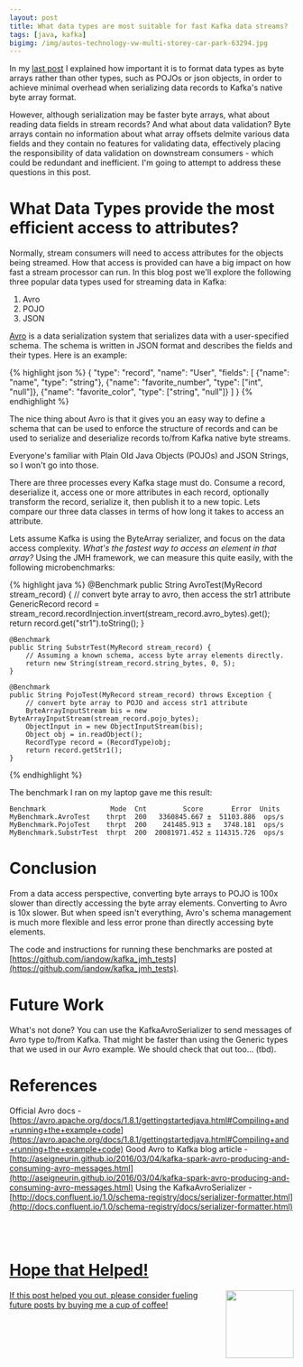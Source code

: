 ```yaml
---
layout: post
title: What data types are most suitable for fast Kafka data streams? [Part Two]
tags: [java, kafka]
bigimg: /img/autos-technology-vw-multi-storey-car-park-63294.jpg
---
```


In my [last post](http://www.bigendiandata.com/2016-11-15-Data-Types-Compared/) I explained how important it is to format data types as byte arrays rather than other types, such as POJOs or json objects, in order to achieve minimal overhead when serializing data records to Kafka's native byte array format.

However, although serialization may be faster byte arrays, what about reading data fields in stream records?  And what about data validation?  Byte arrays contain no information about what array offsets delmite various data fields and they contain no features for validating data, effectively placing the responsibility of data validation on downstream consumers - which could be redundant and inefficient. I'm going to attempt to address these questions in this post.


# What Data Types provide the most efficient access to attributes?

Normally, stream consumers will need to access attributes for the objects being streamed. How that access is provided can have a big impact on how fast a stream processor can run. In this blog post we'll explore the following three popular data types used for streaming data in Kafka:

1. Avro 
2. POJO
3. JSON

[Avro](https://avro.apache.org/docs/current/) is a data serialization system that serializes data with a user-specified schema. The schema is written in JSON format and describes the fields and their types. Here is an example:

{% highlight json %}
	{
	    "type": "record",
	 	"name": "User",
	 	"fields": [
		    {"name": "name", "type": "string"},
		    {"name": "favorite_number",  "type": ["int", "null"]},
		    {"name": "favorite_color", "type": ["string", "null"]}
		]
	}
{% endhighlight %}

The nice thing about Avro is that it gives you an easy way to define a schema that can be used to enforce the structure of  records and can be used to serialize and deserialize records to/from Kafka native byte streams. 

Everyone's familiar with Plain Old Java Objects (POJOs) and JSON Strings, so I won't go into those.

There are three processes every Kafka stage must do. Consume a record, deserialize it, access one or more attributes in each record, optionally transform the record, serialize it, then publish it to a new topic. Lets compare our three data classes in terms of how long it takes to access an attribute. 

Lets assume Kafka is using the ByteArray serializer, and focus on the data access complexity. *What's the fastest way to access an element in that array?* Using the JMH framework, we can measure this quite easily, with the following microbenchmarks:

{% highlight java %}
	@Benchmark
    public String AvroTest(MyRecord stream_record) {
        // convert byte array to avro, then access the str1 attribute
        GenericRecord record = stream_record.recordInjection.invert(stream_record.avro_bytes).get();
        return record.get("str1").toString();
    }

    @Benchmark
    public String SubstrTest(MyRecord stream_record) {
        // Assuming a known schema, access byte array elements directly.
        return new String(stream_record.string_bytes, 0, 5);
    }

    @Benchmark
    public String PojoTest(MyRecord stream_record) throws Exception {
        // convert byte array to POJO and access str1 attribute
        ByteArrayInputStream bis = new ByteArrayInputStream(stream_record.pojo_bytes);
        ObjectInput in = new ObjectInputStream(bis);
        Object obj = in.readObject();
        RecordType record = (RecordType)obj;
        return record.getStr1();
    }
{% endhighlight %}

The benchmark I ran on my laptop gave me this result:

	Benchmark                Mode  Cnt         Score       Error  Units
	MyBenchmark.AvroTest    thrpt  200   3360845.667 ±  51103.886  ops/s
	MyBenchmark.PojoTest    thrpt  200    241485.913 ±   3748.181  ops/s
	MyBenchmark.SubstrTest  thrpt  200  20081971.452 ± 114315.726  ops/s

# Conclusion

From a data access perspective, converting byte arrays to POJO is 100x slower than directly accessing the byte array elements. Converting to Avro is 10x slower. But when speed isn't everything, Avro's schema management is much more flexible and less error prone than directly accessing byte elements.

The code and instructions for running these benchmarks are posted at [https://github.com/iandow/kafka_jmh_tests](https://github.com/iandow/kafka_jmh_tests).


# Future Work

What's not done?  You can use the KafkaAvroSerializer to send messages of Avro type to/from Kafka. That might be faster than using the Generic types that we used in our Avro example.  We should check that out too... (tbd).

# References

Official Avro docs - [https://avro.apache.org/docs/1.8.1/gettingstartedjava.html#Compiling+and+running+the+example+code](https://avro.apache.org/docs/1.8.1/gettingstartedjava.html#Compiling+and+running+the+example+code)
Good Avro to Kafka blog article - [http://aseigneurin.github.io/2016/03/04/kafka-spark-avro-producing-and-consuming-avro-messages.html](http://aseigneurin.github.io/2016/03/04/kafka-spark-avro-producing-and-consuming-avro-messages.html)
Using the KafkaAvroSerializer - [http://docs.confluent.io/1.0/schema-registry/docs/serializer-formatter.html](http://docs.confluent.io/1.0/schema-registry/docs/serializer-formatter.html)


<br><br>
<div class="main-explain-area padding-override jumbotron">
  <a href="https://www.paypal.me/iandownard" title="PayPal donation" target="_blank">
  <h1>Hope that Helped!</h1>
  <img src="http://iandow.github.io/img/starbucks_coffee_cup.png" width="120" style="margin-left: 15px" align="right">
  <p class="margin-override font-override">
    If this post helped you out, please consider fueling future posts by buying me a cup of coffee!</p>
  </a>
  <br>
</div>